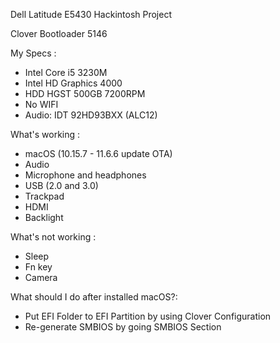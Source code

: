 Dell Latitude E5430 Hackintosh Project

Clover Bootloader 5146

My Specs : 
-  Intel Core i5 3230M
-  Intel HD Graphics 4000
-  HDD HGST 500GB 7200RPM
-  No WIFI 
-  Audio: IDT 92HD93BXX (ALC12)

What's working : 
-  macOS (10.15.7 - 11.6.6 update OTA)
-  Audio
-  Microphone and headphones
-  USB (2.0 and 3.0)
-  Trackpad
-  HDMI
-  Backlight

What's not working :
-  Sleep
-  Fn key
-  Camera

What should I do after installed macOS?:
-  Put EFI Folder to EFI Partition by using Clover Configuration
-  Re-generate SMBIOS by going SMBIOS Section
